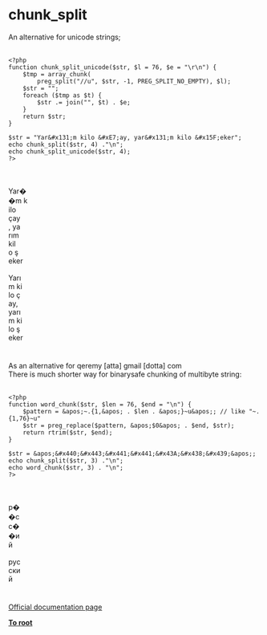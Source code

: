 # chunk_split



An alternative for unicode strings;<br><br>

```
<?php
function chunk_split_unicode($str, $l = 76, $e = "\r\n") {
    $tmp = array_chunk(
        preg_split("//u", $str, -1, PREG_SPLIT_NO_EMPTY), $l);
    $str = "";
    foreach ($tmp as $t) {
        $str .= join("", $t) . $e;
    }
    return $str;
}

$str = "Yar&#x131;m kilo &#xE7;ay, yar&#x131;m kilo &#x15F;eker";
echo chunk_split($str, 4) ."\n";
echo chunk_split_unicode($str, 4);
?>
```
<br><br>Yar&#xFFFD;<br>&#xFFFD;m k<br>ilo <br>&#xE7;ay<br>, ya<br>r&#x131;m<br> kil<br>o &#x15F;<br>eker<br><br>Yar&#x131;<br>m ki<br>lo &#xE7;<br>ay, <br>yar&#x131;<br>m ki<br>lo &#x15F;<br>eker  

#

As an alternative for  qeremy [atta] gmail [dotta] com<br>There is much shorter way for binarysafe chunking of multibyte string:<br><br>

```
<?php
function word_chunk($str, $len = 76, $end = "\n") {
    $pattern = &apos;~.{1,&apos; . $len . &apos;}~u&apos;; // like "~.{1,76}~u"
    $str = preg_replace($pattern, &apos;$0&apos; . $end, $str);
    return rtrim($str, $end);
}

$str = &apos;&#x440;&#x443;&#x441;&#x441;&#x43A;&#x438;&#x439;&apos;;
echo chunk_split($str, 3) ."\n";
echo word_chunk($str, 3) . "\n";
?>
```
<br><br>&#x440;&#xFFFD;<br>&#xFFFD;&#x441;<br>&#x441;&#xFFFD;<br>&#xFFFD;&#x438;<br>&#x439;<br><br>&#x440;&#x443;&#x441;<br>&#x441;&#x43A;&#x438;<br>&#x439;  

#

[Official documentation page](https://www.php.net/manual/en/function.chunk-split.php)

**[To root](/README.md)**